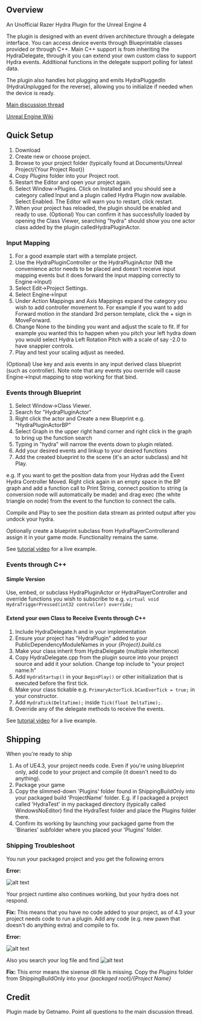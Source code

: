 ## Overview ##


An Unofficial Razer Hydra Plugin for the Unreal Engine 4

The plugin is designed with an event driven architecture through a delegate interface. You can access device events through Blueprintable classes provided or through C++. Main C++ support is from inheriting the HydraDelegate, through it you can extend your own custom class to support Hydra events. Additional functions in the delegate support polling for latest data.

The plugin also handles hot plugging and emits HydraPluggedIn (HydraUnplugged for the reverse), allowing you to initialize if needed when the device is ready.

[Main discussion thread](https://forums.unrealengine.com/showthread.php?3505-Razer-Hydra-Plugin)

[Unreal Engine Wiki](https://wiki.unrealengine.com/Unofficial_Hydra_Plugin)

## Quick Setup ##

 1.	Download 
 2.	Create new or choose project.
 3.	Browse to your project folder (typically found at Documents/Unreal Project/{Your Project Root})
 4.	Copy *Plugins* folder into your Project root.
 5.	Restart the Editor and open your project again.
 6.	Select Window->Plugins. Click on Installed and you should see a category called Input and a plugin called Hydra Plugin now available. Select Enabled. The Editor will warn you to restart, click restart.
 7.	When your project has reloaded, the plugin should be enabled and ready to use.
(Optional) You can confirm it has successfully loaded by opening the Class Viewer, searching "hydra" should show you one actor class added by the plugin calledHydraPluginActor.

### Input Mapping ###

 1.	For a good example start with a template project.
 2.	Use the HydraPluginController or the HydraPluginActor (NB the convenience actor needs to be placed and doesn't receive input mapping events but it does forward the input mapping correctly to Engine->Input)
 3.	Select Edit->Project Settings.
 4.	Select Engine->Input
 5.	Under Action Mappings and Axis Mappings expand the category you wish to add controller movement to. For example if you want to add Forward motion in the standard 3rd person template, click the + sign in MoveForward.
 6.	Change None to the binding you want and adjust the scale to fit. If for example you wanted this to happen when you pitch your left hydra down you would select Hydra Left Rotation Pitch with a scale of say -2.0 to have snappier controls.
 7.	Play and test your scaling adjust as needed.

(Optional) Use key and axis events in any input derived class blueprint (such as controller). Note note that any events you override will cause Engine->Input mapping to stop working for that bind.


### Events through Blueprint ###

 1.	Select Window->Class Viewer.
 2.	Search for "HydraPluginActor"
 3.	Right click the actor and Create a new Blueprint e.g. "HydraPluginActorBP"
 4.	Select Graph in the upper right hand corner and right click in the graph to bring up the function search
 5.	Typing in "hydra" will narrow the events down to plugin related.
 6.	Add your desired events and linkup to your desired functions
 7.	Add the created blueprint to the scene (it's an actor subclass) and hit Play.

e.g. If you want to get the position data from your Hydras add the Event Hydra Controller Moved. Right click again in an empty space in the BP graph and add a function call to Print String, connect position to string (a conversion node will automatically be made) and drag exec (the white triangle on node) from the event to the function to connect the calls.

Compile and Play to see the position data stream as printed output after you undock your hydra.

Optionally create a blueprint subclass from HydraPlayerControllerand assign it in your game mode. Functionality remains the same.

See [tutorial video](https://www.youtube.com/watch?v=zRURG4Zp0Zo) for a live example.

### Events through C++ ###

#### Simple Version ####
Use, embed, or subclass HydraPluginActor or HydraPlayerController and override functions you wish to subscribe to e.g.
```virtual void HydraTriggerPressed(int32 controller) override;```

#### Extend your own Class to Receive Events through C++ ####

 1.	Include HydraDelegate.h and in your implementation
 2.	Ensure your project has "HydraPlugin" added to your PublicDependencyModuleNames in your *{Project}.build.cs*
 3.	Make your class inherit from HydraDelegate (multiple inheritence)
 4.	Copy HydraDelegate.cpp from the plugin source into your project source and add it your solution. Change top include to "your project name.h"
 5.	Add ```HydraStartup()``` in your ```BeginPlay()``` or other initialization that is executed before the first tick.
 6.	Make your class tickable e.g. ```PrimaryActorTick.bCanEverTick = true;``` in your constructor.
 7.	Add ```HydraTick(DeltaTime);``` inside ```Tick(float DeltaTime);```.
 8.	Override any of the delegate methods to receive the events.

See [tutorial video](https://www.youtube.com/watch?v=zRURG4Zp0Zo) for a live example.

## Shipping ##

When you're ready to ship

 1. As of UE4.3, your project needs code. Even if you're using blueprint only, add code to your project and compile (it doesn't need to do anything).
 2. Package your game
 3. Copy the slimmed-down 'Plugins' folder found in ShippingBuildOnly into your packaged build 'ProjectName' folder. E.g. if I packaged a project called 'HydraTest' in my packaged directory (typically called WindowsNoEditor) find the HydraTest folder and place the Plugins folder there.
 4. Confirm its working by launching your packaged game from the 'Binaries' subfolder where you placed your 'Plugins' folder.

### Shipping Troubleshoot ###

You run your packaged project and you get the following errors

**Error:**

![alt text](http://i.imgur.com/IEIk7Rm.png "No Code Project Error")

Your project runtime also continues working, but your hydra does not respond.

**Fix:** This means that you have no code added to your project, as of 4.3 your project needs code to run a plugin. Add any code (e.g. new pawn that doesn't do anything extra) and compile to fix.

**Error:**

![alt text](http://i.imgur.com/j4UAp8t.png "DLL not found Error")

Also you search your log file and find 
![alt text](http://i.imgur.com/jy6nsmX.png "Log of DLL not found Error")

**Fix:** This error means the sixense dll file is missing. Copy the *Plugins* folder from ShippingBuildOnly into your *{packaged root}/{Project Name}*

## Credit ##
Plugin made by Getnamo. Point all questions to the main discussion thread.
